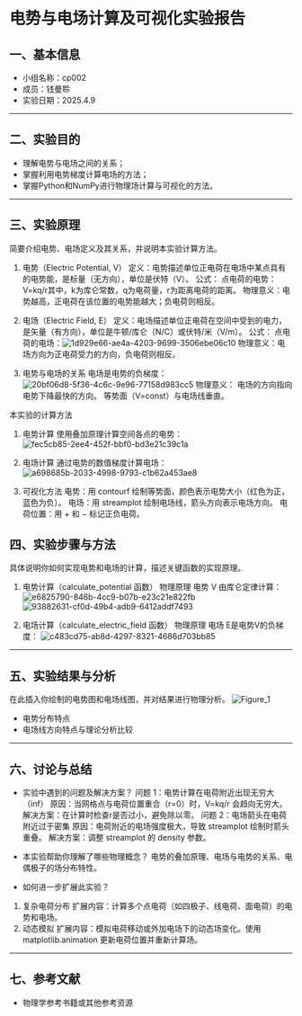 # 电势与电场计算及可视化实验报告

## 一、基本信息

- 小组名称：cp002
- 成员：钱曼聆
- 实验日期：2025.4.9


---

## 二、实验目的

- 理解电势与电场之间的关系；
- 掌握利用电势梯度计算电场的方法；
- 掌握Python和NumPy进行物理场计算与可视化的方法。

---

## 三、实验原理

简要介绍电势、电场定义及其关系，并说明本实验计算方法。
1. 电势（Electric Potential, V）
定义：电势描述单位正电荷在电场中某点具有的电势能，是标量（无方向），单位是伏特（V）。
公式：
点电荷的电势：V=kq/r
​其中，k为库仑常数，q为电荷量，r为距离电荷的距离。
物理意义：电势越高，正电荷在该位置的电势能越大；负电荷则相反。

2. 电场（Electric Field, E）
定义：电场描述单位正电荷在空间中受到的电力，是矢量（有方向），单位是牛顿/库仑（N/C）或伏特/米（V/m）。
公式：
点电荷的电场：![1d929e66-ae4a-4203-9699-3506ebe06c10](https://github.com/user-attachments/assets/83cdccca-8336-400f-9360-85adbf9ab6a1)
物理意义：电场方向为正电荷受力的方向，负电荷则相反。

3. 电势与电场的关系
电场是电势的负梯度：
![20bf06d8-5f36-4c6c-9e96-77158d983cc5](https://github.com/user-attachments/assets/3821bd9d-2581-4afe-95d0-d82fa2533be8)
物理意义：
电场的方向指向电势下降最快的方向。
等势面（V=const）与电场线垂直。

本实验的计算方法
1. 电势计算
使用叠加原理计算空间各点的电势：
![fec5cb85-2ee4-452f-bbf0-bd3e21c39c1a](https://github.com/user-attachments/assets/953c4105-a79c-462e-9761-721db3889748)
2. 电场计算
通过电势的数值梯度计算电场：
![a698685b-2033-4998-9793-c1b62a453ae8](https://github.com/user-attachments/assets/4654df6c-f98e-4306-89b5-b84f943a18a0)

3. 可视化方法
电势：用 contourf 绘制等势面，颜色表示电势大小（红色为正，蓝色为负）。
电场：用 streamplot 绘制电场线，箭头方向表示电场方向。
电荷位置：用 + 和 − 标记正负电荷。

## 四、实验步骤与方法

具体说明你如何实现电势和电场的计算，描述关键函数的实现原理。
1. 电势计算（calculate_potential 函数）
物理原理
电势 V 由库仑定律计算：
![e6825790-846b-4cc9-b07b-e23c21e822fb](https://github.com/user-attachments/assets/b5f91d48-a1dc-44d1-a57a-94c2ee00508a)
![93882631-cf0d-49b4-adb9-6412addf7493](https://github.com/user-attachments/assets/7b3d059f-7162-432e-a9b5-b741fc8a687b)

2. 电场计算（calculate_electric_field 函数）
物理原理
电场 E是电势V的负梯度：
![c483cd75-ab8d-4297-8321-4686d703bb85](https://github.com/user-attachments/assets/d3c86d88-69cc-4bf9-9386-1b1d0ad7b3a1)

---

## 五、实验结果与分析

在此插入你绘制的电势图和电场线图，并对结果进行物理分析。
![Figure_1](https://github.com/user-attachments/assets/f6f6bccb-0945-4a64-b63f-b4b416ce7315)

- 电势分布特点
- 电场线方向特点与理论分析比较

---

## 六、讨论与总结

- 实验中遇到的问题及解决方案？
问题 1：电势计算在电荷附近出现无穷大（inf）
原因：当网格点与电荷位置重合（r=0）时，V=kq/r 会趋向无穷大。
解决方案：在计算时检查r是否过小，避免除以零。
问题 2：电场箭头在电荷附近过于密集
原因：电荷附近的电场强度极大，导致 streamplot 绘制时箭头重叠。
解决方案：调整 streamplot 的 density 参数。

- 本实验帮助你理解了哪些物理概念？
电势的叠加原理、电场与电势的关系、电偶极子的场分布特性。

- 如何进一步扩展此实验？
1. 复杂电荷分布
扩展内容：计算多个点电荷（如四极子、线电荷、面电荷）的电势和电场。
2. 动态模拟
扩展内容：模拟电荷移动或外加电场下的动态场变化。使用 matplotlib.animation 更新电荷位置并重新计算场。
---

## 七、参考文献

- 物理学参考书籍或其他参考资源
